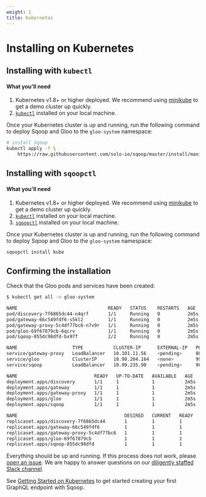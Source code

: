 ```yaml
---
weight: 1
title: Kubernetes
---
```



# Installing on Kubernetes

## Installing with `kubectl`

#### What you'll need

1. Kubernetes v1.8+ or higher deployed. We recommend using [minikube](https://kubernetes.io/docs/getting-started-guides/minikube/) to get a demo cluster up quickly.
1. [`kubectl`](https://kubernetes.io/docs/tasks/tools/install-kubectl/) installed on your local machine.

Once your Kubernetes cluster is up and running, run the following command to deploy Sqoop and Gloo to the `gloo-system` namespace:

```bash
# install Sqoop
kubectl apply -f \
    https://raw.githubusercontent.com/solo-io/sqoop/master/install/manifest/sqoop.yaml
```


## Installing with `sqoopctl`

#### What you'll need

1. Kubernetes v1.8+ or higher deployed. We recommend using [minikube](https://kubernetes.io/docs/getting-started-guides/minikube/) to get a demo cluster up quickly.
1. [`kubectl`](https://kubernetes.io/docs/tasks/tools/install-kubectl/) installed on your local machine.
1. [`sqoopctl`](https://github.com/solo-io/sqoop/releases/) installed on your local machine.

Once your Kubernetes cluster is up and running, run the following command to deploy Sqoop and Gloo to the `gloo-system` namespace:

```bash
sqoopctl install kube 
```

## Confirming the installation

Check that the Gloo pods and services have been created:

```bash
$ kubectl get all -n gloo-system

NAME                                 READY   STATUS    RESTARTS   AGE
pod/discovery-7f6865dc44-n4qrf       1/1     Running   0          2m5s
pod/gateway-66c549fdf6-s5kl2         1/1     Running   0          2m5s
pod/gateway-proxy-5c4df77bc6-n7v9r   1/1     Running   0          2m5s
pod/gloo-69f67879cb-6qcrv            1/1     Running   0          2m5s
pod/sqoop-855dc98dfd-bx97f           2/2     Running   0          2m5s

NAME                    TYPE           CLUSTER-IP      EXTERNAL-IP   PORT(S)                      AGE
service/gateway-proxy   LoadBalancer   10.101.11.56    <pending>     80:30045/TCP,443:31283/TCP   2m5s
service/gloo            ClusterIP      10.98.204.164   <none>        9977/TCP                     2m5s
service/sqoop           LoadBalancer   10.99.235.90    <pending>     9095:30772/TCP               2m5s

NAME                            READY   UP-TO-DATE   AVAILABLE   AGE
deployment.apps/discovery       1/1     1            1           2m5s
deployment.apps/gateway         1/1     1            1           2m5s
deployment.apps/gateway-proxy   1/1     1            1           2m5s
deployment.apps/gloo            1/1     1            1           2m5s
deployment.apps/sqoop           1/1     1            1           2m5s

NAME                                       DESIRED   CURRENT   READY   AGE
replicaset.apps/discovery-7f6865dc44       1         1         1       2m5s
replicaset.apps/gateway-66c549fdf6         1         1         1       2m5s
replicaset.apps/gateway-proxy-5c4df77bc6   1         1         1       2m5s
replicaset.apps/gloo-69f67879cb            1         1         1       2m5s
replicaset.apps/sqoop-855dc98dfd           1         1         1       2m5s
```

Everything should be up and running. If this process does not work, please [open an issue](https://github.com/solo-io/sqoop/issues/new). We are happy to answer
questions on our [diligently staffed Slack channel](https://slack.solo.io/).

See [Getting Started on Kubernetes](../getting_started/kubernetes.md) to get started creating your first GraphQL endpoint with Sqoop.
